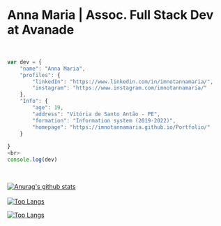 
<h1>Anna Maria | Assoc. Full Stack Dev at Avanade</h1>
<br>

```javascript
var dev = {
    "name": "Anna Maria",
    "profiles": {
        "linkedIn": "https://www.linkedin.com/in/imnotannamaria/",
        "instagram": "https://www.instagram.com/imnotannamaria/"
    },
    "Info": {
        "age": 19,
        "address": "Vitória de Santo Antão - PE",
        "formation": "Information system (2019-2022)",
        "homepage": "https://imnotannamaria.github.io/Portfolio/"
    }
    
}
<br>
console.log(dev)
```
<br>

[![Anurag's github stats](https://github-readme-stats.vercel.app/api?username=imnotannamaria&show_icons=true&theme=radical)
<br>
<br>
![Top Langs](https://github-readme-stats.vercel.app/api/top-langs/?username=imnotannamaria&layout=compact)](https://github.com/anuraghazra/github-readme-stats)


[![Top Langs](https://github-readme-stats.vercel.app/api/top-langs/?username=imnotannamaria)](https://github.com/anuraghazra/github-readme-stats&theme=radical)
